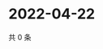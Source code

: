 # 2022-04-22

共 0 条

<!-- BEGIN WEIBO -->
<!-- 最后更新时间 Fri Apr 22 2022 05:14:28 GMT+0800 (China Standard Time) -->

<!-- END WEIBO -->
